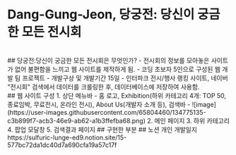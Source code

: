 # Dang-Gung-Jeon, 당궁전: 당신이 궁금한 모든 전시회
<br>
## 당궁전:당신이 궁금한 모든 전시회은 무엇인가?
- 전시회의 정보를 모아놓은 사이트가 없어 불편함을 느끼고 웹 사이트를 제작하게 됨.
- 코딩 초보자 5인으로 구성된 웹 개발 팀 프로젝트
- 개발구상 및 개발기간 15일
- 인터파크 전시/행사 랭킹 사이트, 네이버 "전시회" 검색에서 데이터를 크롤링한 후, 데이터베이스에 저장하여 사용함.
<br/>
## 웹 사이트 구성
1. 상단 메뉴바
- 홈 로고, Exhibition(하위 카테고리 4개: TOP 50, 종료임박, 무료전시, 온라인 전시), About Us(개발자 소개 등), 검색바
- ![image](https://user-images.githubusercontent.com/65804460/134775135-c3b899f7-acb3-46e9-ab62-a1b3ffefba68.png)
2. 메인 페이지
3. 하위 카테고리
4. 팝업 모달창
5. 검색결과 페이지
## 구현한 부분
## 노션 개인 개발일지
https://sulfuric-lunge-ed9.notion.site/15-577bc72da1dc40d7a690cfa19a57c17f
